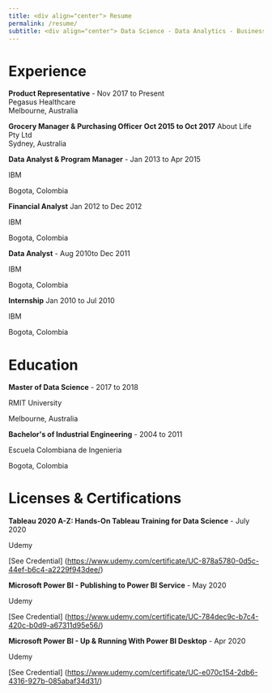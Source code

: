 ```yaml
---
title: <div align="center"> Resume
permalink: /resume/
subtitle: <div align="center"> Data Science - Data Analytics - Business Intelligence
---
```


# Experience
**Product Representative** - Nov 2017 to Present                                  
Pegasus Healthcare                                                      
Melbourne, Australia


**Grocery Manager & Purchasing Officer**                         **Oct 2015 to Oct 2017**
About Life Pty Ltd                                                             
Sydney, Australia


**Data Analyst & Program Manager** - Jan 2013 to Apr 2015

IBM

Bogota, Colombia


**Financial Analyst** Jan 2012 to Dec 2012

IBM

Bogota, Colombia


**Data Analyst** - Aug 2010to Dec 2011

IBM

Bogota, Colombia


**Internship** Jan 2010 to Jul 2010

IBM

Bogota, Colombia


# Education
**Master of Data Science** - 2017 to 2018

RMIT University

Melbourne, Australia


**Bachelor's of Industrial Engineering** - 2004 to 2011

Escuela Colombiana de Ingenieria

Bogota, Colombia


# Licenses & Certifications
**Tableau 2020 A-Z: Hands-On Tableau Training for Data Science** - July 2020

Udemy

[See Credential] (https://www.udemy.com/certificate/UC-878a5780-0d5c-44ef-b6c4-a2229f943dee/)


**Microsoft Power BI - Publishing to Power BI Service** - May 2020

Udemy

[See Credential] (https://www.udemy.com/certificate/UC-784dec9c-b7c4-420c-b0d9-a67311d95e56/)


**Microsoft Power BI - Up & Running With Power BI Desktop** - Apr 2020

Udemy

[See Credential] (https://www.udemy.com/certificate/UC-e070c154-2db6-4316-927b-085abaf34d31/)
